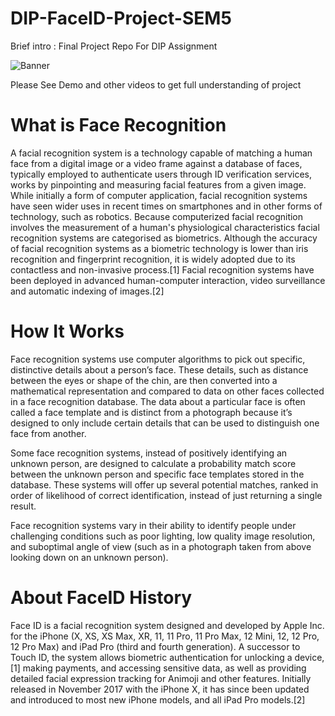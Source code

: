 # DIP-FaceID-Project-SEM5
Brief intro : Final Project Repo For DIP Assignment

![Banner](https://www.eff.org/files/2017/11/03/iowa_dot.jpg)

Please See Demo and other videos to get full understanding of project

# What is Face Recognition
A facial recognition system is a technology capable of matching a human face from a digital 
image or a video frame against a database of faces, typically employed to authenticate users through 
ID verification services, works by pinpointing and measuring facial features from a given image.
While initially a form of computer application, facial recognition systems have seen wider uses
in recent times on smartphones and in other forms of technology, such as robotics. Because computerized 
facial recognition involves the measurement of a human's physiological characteristics facial recognition 
systems are categorised as biometrics. Although the accuracy of facial recognition systems as a biometric 
technology is lower than iris recognition and fingerprint recognition, it is widely adopted due to its
contactless and non-invasive process.[1] Facial recognition systems have been deployed in advanced 
human-computer interaction, video surveillance and automatic indexing of images.[2] 

# How It Works
Face recognition systems use computer algorithms to pick out specific, 
distinctive details about a person’s face. These details, such as distance
between the eyes or shape of the chin, are then converted into a mathematical 
representation and compared to data on other faces collected in a face recognition 
database. The data about a particular face is often called a face template and is 
distinct from a photograph because it’s designed to only include certain details
that can be used to distinguish one face from another. 

Some face recognition systems, instead of positively identifying
an unknown person, are designed to calculate a probability match
score between the unknown person and specific face templates stored
in the database. These systems will offer up several potential matches,
ranked in order of likelihood of correct identification, instead of just
returning a single result. 

Face recognition systems vary in their ability to identify people under challenging conditions such as poor lighting, low quality image resolution, and suboptimal angle of view (such as in a photograph taken from above looking down on an unknown person).

# About FaceID History
Face ID is a facial recognition system designed and developed by Apple Inc.
for the iPhone (X, XS, XS Max, XR, 11, 11 Pro, 11 Pro Max, 12 Mini, 12, 12 Pro, 12 Pro Max)
and iPad Pro (third and fourth generation). A successor to Touch ID, the system allows 
biometric authentication for unlocking a device,[1] making payments, and accessing sensitive
data, as well as providing detailed facial expression tracking for Animoji and other features.
Initially released in November 2017 with the iPhone X, it has since been updated and 
introduced to most new iPhone models, and all iPad Pro models.[2] 

